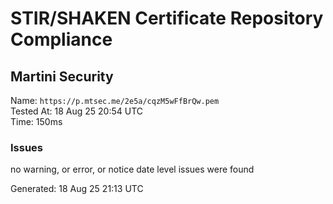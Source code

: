 # STIR/SHAKEN Certificate Repository Compliance

## Martini Security

Name: `https://p.mtsec.me/2e5a/cqzM5wFfBrQw.pem`\
Tested At: 18 Aug 25 20:54 UTC\
Time: 150ms

### Issues

no warning, or error, or notice date level issues were found

Generated: 18 Aug 25 21:13 UTC